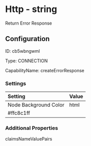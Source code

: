 # Http - string 
Return Error Response
## Configuration
ID:  cb5wbngwml

Type: CONNECTION 

CapabilityName: createErrorResponse

### Settings
| Setting | Value  |
| :------------------------ | ---------------------------------------- |
| Node Background Color | html 
#ffc8c1ff | 






### Additional Properties
claimsNameValuePairs
```
```




